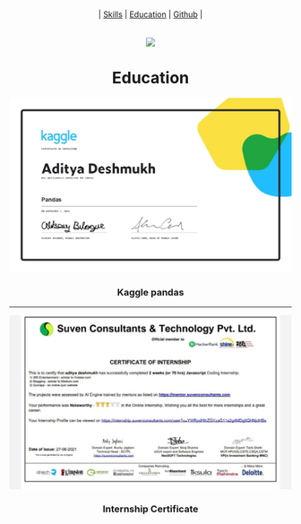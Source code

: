 
<br>
<div align="center">

| <a color="green" href="SKILLS.html">Skills</a> | <a href="EDU.html">Education</a> | <a href="GITHUB.html">Github</a> |

</div>
<br>
<div align="center">
  
<img width=180px align="center" src="https://media4.giphy.com/media/8t7lXR6Sep8zB6v7El/giphy.webp?cid=6c09b952d2fc916215a74c2aa86a028ef6cda15965c099fe&rid=giphy.webp&ct=g"/>
  <h1>Education</h1>
  
 </div>

<div align="center">
<img src="https://raw.githubusercontent.com/Aditya664/Mark-up-Portfolio/main/WhatsApp%20Image%202021-09-07%20at%2010.18.18%20AM.jpeg"/>
  <h3>Kaggle pandas </h3>

------------

 <img src="https://raw.githubusercontent.com/Aditya664/Mark-up-Portfolio/main/WhatsApp%20Image%202021-09-08%20at%208.07.22%20AM.jpeg"/>
<h3> Internship Certificate </h3>
</div>
